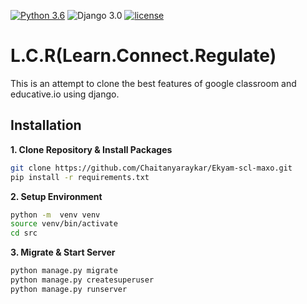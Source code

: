
[![Python 3.6](https://img.shields.io/badge/python-3.6-yellow.svg)](https://www.python.org/downloads/release/python-360/)
![Django 3.0](https://img.shields.io/badge/Django-3.0-green.svg)
[![license](https://img.shields.io/github/license/DAVFoundation/captain-n3m0.svg?style=flat-square)]()
# L.C.R(Learn.Connect.Regulate)
This is an attempt to clone the best features of google classroom and educative.io using django.

## Installation

**1. Clone Repository & Install Packages**
```sh
git clone https://github.com/Chaitanyaraykar/Ekyam-scl-maxo.git
pip install -r requirements.txt
```
**2. Setup Environment**
```sh
python -m  venv venv
source venv/bin/activate
cd src
``````



**3. Migrate & Start Server**
```sh
python manage.py migrate
python manage.py createsuperuser
python manage.py runserver
